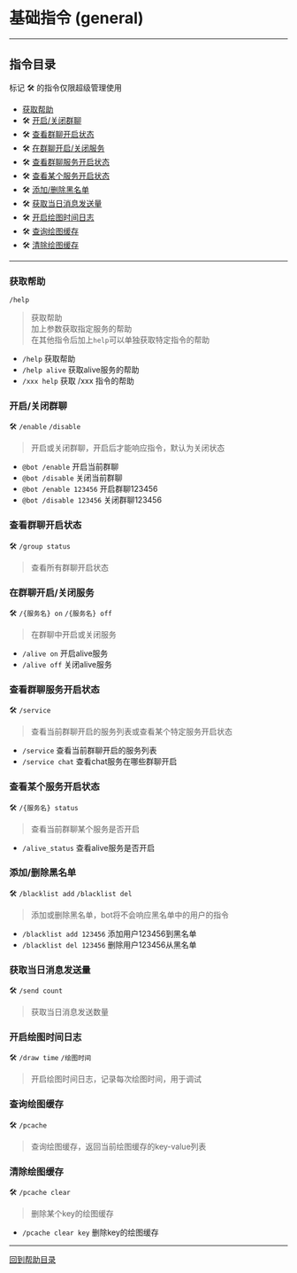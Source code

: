# 基础指令 (general)

---

## 指令目录

标记 🛠️ 的指令仅限超级管理使用

- [获取帮助](#获取帮助)
- 🛠️ [开启/关闭群聊](#开启关闭群聊)
- 🛠️ [查看群聊开启状态](#查看群聊开启状态)
- 🛠️ [在群聊开启/关闭服务](#在群聊开启关闭服务)
- 🛠️ [查看群聊服务开启状态](#查看群聊服务开启状态)
- 🛠️ [查看某个服务开启状态](#查看某个服务开启状态)
- 🛠️ [添加/删除黑名单](#添加删除黑名单)
- 🛠️ [获取当日消息发送量](#获取当日消息发送量)
- 🛠️ [开启绘图时间日志](#开启绘图时间日志)
- 🛠️ [查询绘图缓存](#查询绘图缓存)
- 🛠️ [清除绘图缓存](#清除绘图缓存)

---


### 获取帮助
`/help`
> 获取帮助  
加上参数获取指定服务的帮助  
在其他指令后加上`help`可以单独获取特定指令的帮助 
 
- `/help` 获取帮助
- `/help alive` 获取alive服务的帮助
- `/xxx help` 获取 /xxx 指令的帮助


### 开启/关闭群聊
🛠️ `/enable` `/disable`
> 开启或关闭群聊，开启后才能响应指令，默认为关闭状态  

- `@bot /enable` 开启当前群聊
- `@bot /disable` 关闭当前群聊
- `@bot /enable 123456` 开启群聊123456
- `@bot /disable 123456` 关闭群聊123456


### 查看群聊开启状态
🛠️ `/group status`
> 查看所有群聊开启状态


### 在群聊开启/关闭服务
🛠️ `/{服务名} on` `/{服务名} off`
> 在群聊中开启或关闭服务  

- `/alive on` 开启alive服务
- `/alive off` 关闭alive服务


### 查看群聊服务开启状态
🛠️ `/service`
> 查看当前群聊开启的服务列表或查看某个特定服务开启状态

- `/service` 查看当前群聊开启的服务列表
- `/service chat` 查看chat服务在哪些群聊开启


### 查看某个服务开启状态
🛠️ `/{服务名} status`
> 查看当前群聊某个服务是否开启

- `/alive_status` 查看alive服务是否开启


### 添加/删除黑名单
🛠️ `/blacklist add` `/blacklist del`
> 添加或删除黑名单，bot将不会响应黑名单中的用户的指令  

- `/blacklist add 123456` 添加用户123456到黑名单
- `/blacklist del 123456` 删除用户123456从黑名单


### 获取当日消息发送量
🛠️ `/send count`
> 获取当日消息发送数量


### 开启绘图时间日志
🛠️ `/draw time` `/绘图时间`
> 开启绘图时间日志，记录每次绘图时间，用于调试


### 查询绘图缓存
🛠️ `/pcache`
> 查询绘图缓存，返回当前绘图缓存的key-value列表


### 清除绘图缓存
🛠️ `/pcache clear`
> 删除某个key的绘图缓存

- `/pcache clear key` 删除key的绘图缓存



---

[回到帮助目录](./main.md)